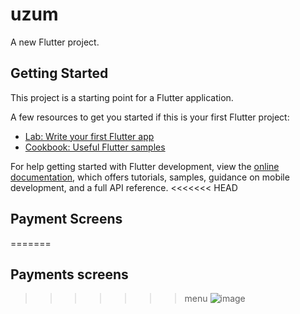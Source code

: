 # uzum

A new Flutter project.

## Getting Started

This project is a starting point for a Flutter application.

A few resources to get you started if this is your first Flutter project:

- [Lab: Write your first Flutter app](https://docs.flutter.dev/get-started/codelab)
- [Cookbook: Useful Flutter samples](https://docs.flutter.dev/cookbook)

For help getting started with Flutter development, view the
[online documentation](https://docs.flutter.dev/), which offers tutorials,
samples, guidance on mobile development, and a full API reference.
<<<<<<< HEAD

## Payment Screens 
=======
## Payments screens
>>>>>>> menu
![image](https://github.com/user-attachments/assets/4e8b20e4-608d-41b8-b44e-4d57d9a09c59)
